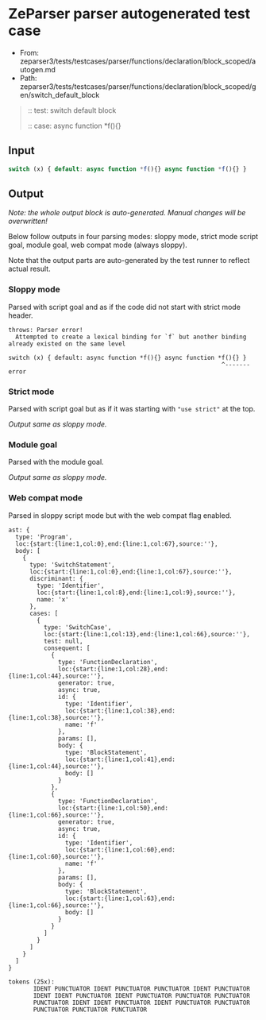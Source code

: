 # ZeParser parser autogenerated test case

- From: zeparser3/tests/testcases/parser/functions/declaration/block_scoped/autogen.md
- Path: zeparser3/tests/testcases/parser/functions/declaration/block_scoped/gen/switch_default_block

> :: test: switch default block
>
> :: case: async function *f(){}

## Input


`````js
switch (x) { default: async function *f(){} async function *f(){} }
`````

## Output

_Note: the whole output block is auto-generated. Manual changes will be overwritten!_

Below follow outputs in four parsing modes: sloppy mode, strict mode script goal, module goal, web compat mode (always sloppy).

Note that the output parts are auto-generated by the test runner to reflect actual result.

### Sloppy mode

Parsed with script goal and as if the code did not start with strict mode header.

`````
throws: Parser error!
  Attempted to create a lexical binding for `f` but another binding already existed on the same level

switch (x) { default: async function *f(){} async function *f(){} }
                                                            ^------- error
`````

### Strict mode

Parsed with script goal but as if it was starting with `"use strict"` at the top.

_Output same as sloppy mode._

### Module goal

Parsed with the module goal.

_Output same as sloppy mode._

### Web compat mode

Parsed in sloppy script mode but with the web compat flag enabled.

`````
ast: {
  type: 'Program',
  loc:{start:{line:1,col:0},end:{line:1,col:67},source:''},
  body: [
    {
      type: 'SwitchStatement',
      loc:{start:{line:1,col:0},end:{line:1,col:67},source:''},
      discriminant: {
        type: 'Identifier',
        loc:{start:{line:1,col:8},end:{line:1,col:9},source:''},
        name: 'x'
      },
      cases: [
        {
          type: 'SwitchCase',
          loc:{start:{line:1,col:13},end:{line:1,col:66},source:''},
          test: null,
          consequent: [
            {
              type: 'FunctionDeclaration',
              loc:{start:{line:1,col:28},end:{line:1,col:44},source:''},
              generator: true,
              async: true,
              id: {
                type: 'Identifier',
                loc:{start:{line:1,col:38},end:{line:1,col:38},source:''},
                name: 'f'
              },
              params: [],
              body: {
                type: 'BlockStatement',
                loc:{start:{line:1,col:41},end:{line:1,col:44},source:''},
                body: []
              }
            },
            {
              type: 'FunctionDeclaration',
              loc:{start:{line:1,col:50},end:{line:1,col:66},source:''},
              generator: true,
              async: true,
              id: {
                type: 'Identifier',
                loc:{start:{line:1,col:60},end:{line:1,col:60},source:''},
                name: 'f'
              },
              params: [],
              body: {
                type: 'BlockStatement',
                loc:{start:{line:1,col:63},end:{line:1,col:66},source:''},
                body: []
              }
            }
          ]
        }
      ]
    }
  ]
}

tokens (25x):
       IDENT PUNCTUATOR IDENT PUNCTUATOR PUNCTUATOR IDENT PUNCTUATOR
       IDENT IDENT PUNCTUATOR IDENT PUNCTUATOR PUNCTUATOR PUNCTUATOR
       PUNCTUATOR IDENT IDENT PUNCTUATOR IDENT PUNCTUATOR PUNCTUATOR
       PUNCTUATOR PUNCTUATOR PUNCTUATOR
`````

